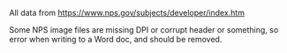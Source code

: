 All data from https://www.nps.gov/subjects/developer/index.htm

Some NPS image files are missing DPI or corrupt header or something, so error when writing to a Word doc, and should be removed. 